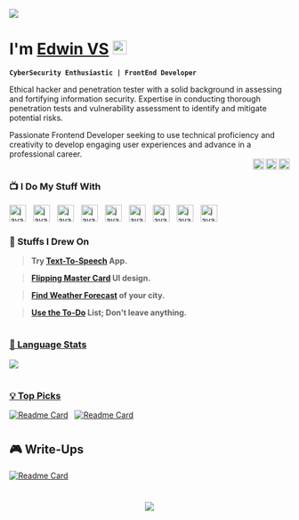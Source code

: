 <a href="https://edwiix.github.io/EdwinPortfolio/"> <img src="https://raw.githubusercontent.com/sagar-viradiya/sagar-viradiya/master/resources/banner.png"/> </a>

# I'm [Edwin VS](https://edwiix.github.io/EdwinPortfolio/) <a href="https://edwiix.github.io/EdwinPortfolio/"><img src="https://media.giphy.com/media/hvRJCLFzcasrR4ia7z/giphy.gif" width="25px"></a>

**` CyberSecurity Enthusiastic | FrontEnd Developer `**

Ethical hacker and penetration tester with a solid background in assessing and fortifying information security. Expertise in conducting thorough penetration tests and vulnerability assessment to identify and mitigate potential risks. <br>

Passionate Frontend Developer seeking to use technical proficiency and creativity to develop engaging user experiences and advance in a professional career.
<br>
<a href="https://twitter.com/edwiiy">
<img align="right" alt="Edwin | Twitter(x)" width="20px" src="https://simpleicons.org/icons/x.svg" />
</a>
<a href="https://www.linkedin.com/in/edwin-vs-4432712a5/">
<img align="right" alt="Edwin | LinkedIn" width="20px" src="https://simpleicons.org/icons/linkedin.svg" />
</a>
<a href="https://www.instagram.com/edwii.x/">
<img align="right" alt="Edwin | Instagram" width="20px" src="https://simpleicons.org/icons/instagram.svg" />
</a>

#
### 📺 I Do My Stuff With
<img align="left" alt="java" width="30px" style="padding-right:10px;" src="https://cdn.jsdelivr.net/gh/devicons/devicon/icons/vscode/vscode-original.svg"/>
<img align="left" alt="java" width="30px" style="padding-right:10px;" src="https://cdn.jsdelivr.net/gh/devicons/devicon/icons/html5/html5-original.svg"/>
<img align="left" alt="java" width="30px" style="padding-right:10px;" src="https://cdn.jsdelivr.net/gh/devicons/devicon/icons/css3/css3-original.svg"/>
<img align="left" alt="java" width="30px" style="padding-right:10px;" src="https://cdn.jsdelivr.net/gh/devicons/devicon/icons/javascript/javascript-original.svg"/>
<img align="left" alt="java" width="30px" style="padding-right:10px;" src="https://cdn.jsdelivr.net/gh/devicons/devicon/icons/mysql/mysql-original.svg"/>
<img align="left" alt="java" width="30px" style="padding-right:10px;" src="https://upload.wikimedia.org/wikipedia/commons/thumb/1/18/ISO_C%2B%2B_Logo.svg/612px-ISO_C%2B%2B_Logo.svg.png"/>
<img align="left" alt="java" width="30px" style="padding-right:10px;" src="https://asset.brandfetch.io/idHnSFcYKj/idj4y8Dz-_.png?updated=1708434765578"/>
<img align="left" alt="java" width="30px" style="padding-right:10px;" src="https://asset.brandfetch.io/idFlREP4Jj/idsR5UInMm.png?updated=1703996789225"/>
<img align="left" alt="java" width="30px" style="padding-right:10px;" src="https://asset.brandfetch.io/idhVb0hxyJ/idhaay5QTH.svg?updated=1708441618575"/>
<br>

#
### 🧸 Stuffs I Drew On
> **Try [Text-To-Speech](https://edwiix.github.io/TextToSpeech/) App. <a href="https://edwiix.github.io/TextToSpeech/"/>**

> **Flipping [Master Card](https://edwiix.github.io/MasterCard-FlipFlop/) UI design. <a href="https://edwiix.github.io/MasterCard-FlipFlop/">**

> **Find [Weather Forecast](https://edwiix.github.io/WeatherCheck/) of your city. <a href="https://edwiix.github.io/WeatherCheck/">**

> **Use the [To-Do](https://edwiix.github.io/To-Do-List/) List; Don't leave anything. <a href="https://edwiix.github.io/To-Do-List/"/>**

#
### 🚀 Language Stats
![](https://github-readme-stats.vercel.app/api/top-langs/?username=edwiix&theme=catppuccin_latte&hide_border=false&include_all_commits=false&count_private=false&layout=compact) <br>

#
### 💡 Top Picks
[![Readme Card](https://github-readme-stats.vercel.app/api/pin/?username=edwiix&repo=To-Do-List&theme=catppuccin_latte&hide_border=false)](https://github.com/edwiix/To-Do-List)
&nbsp;
[![Readme Card](https://github-readme-stats.vercel.app/api/pin/?username=edwiix&repo=WeatherCheck&theme=catppuccin_latte&hide_border=false)](https://github.com/edwiix/WeatherCheck)

#
## 🎮 Write-Ups
[![Readme Card](https://github-readme-stats.vercel.app/api/pin/?username=edwiix&repo=HackTheBox&theme=catppuccin_latte&hide_border=false)](https://github.com/edwiix/HackTheBox)   

#
<p align="center">
  <img src="https://capsule-render.vercel.app/api?type=waving&color=gradient&height=60&section=footer"/>
</p>

